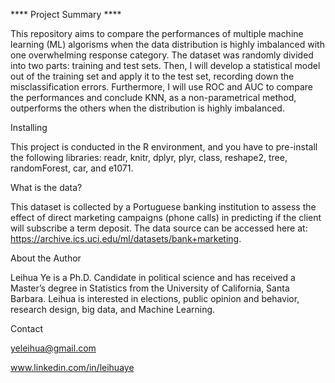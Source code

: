****  Project Summary ****

This repository aims to compare the performances of multiple machine learning (ML) algorisms when the data distribution is highly imbalanced with one overwhelming response category. The dataset was randomly divided into two parts: training and test sets. Then, I will develop a statistical model out of the training set and apply it to the test set, recording down the misclassification errors. Furthermore, I will use ROC and AUC to compare the performances and conclude KNN, as a non-parametrical method, outperforms the others when the distribution is highly imbalanced. 

Installing

This project is conducted in the R environment, and you have to pre-install the following libraries: readr, knitr, dplyr, plyr, class, reshape2, tree, randomForest, car, and e1071.

What is the data?

This dataset is collected by a Portuguese banking institution to assess the effect of direct marketing campaigns (phone calls) in predicting if the client will subscribe a term deposit. The data source can be accessed here at: https://archive.ics.uci.edu/ml/datasets/bank+marketing.

About the Author

Leihua Ye is a Ph.D. Candidate in political science and has received a Master’s degree in Statistics from the University of California, Santa Barbara. Leihua is interested in elections, public opinion and behavior, research design, big data, and Machine Learning.

Contact

yeleihua@gmail.com

www.linkedin.com/in/leihuaye
